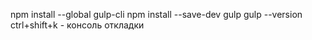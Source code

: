 npm install --global gulp-cli
npm install --save-dev gulp
gulp --version
ctrl+shift+k - консоль откладки